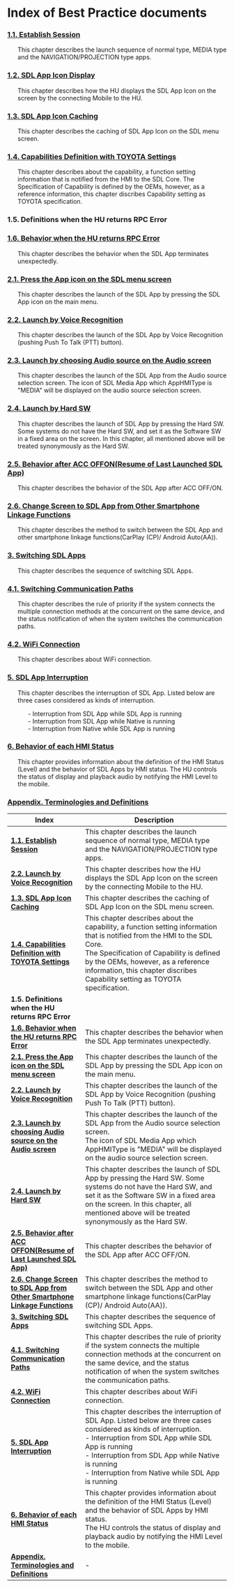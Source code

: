 # Index of Best Practice documents

### [1.1. Establish Session](./1.1.Establish_Session/index.md)
<ol>
This chapter describes the launch sequence of normal type, MEDIA type and the NAVIGATION/PROJECTION type apps.
</ol>

### [1.2. SDL App Icon Display](./1.2.SDL_App_Icon_Display/index.md)
<ol>
This chapter describes how the HU displays the SDL App Icon on the screen by the connecting Mobile to the HU.
</ol>

### [1.3. SDL App Icon Caching](./1.3.SDL_App_Icon_Caching/index.md)
<ol>
This chapter describes the caching of SDL App Icon on the SDL menu screen.
</ol>

### [1.4. Capabilities Definition with TOYOTA Settings](./1.4.Capabilities_Definition_with_TOYOTA_Settings/index.md)
<ol>
This chapter describes about the capability, a function setting information that is notified from the HMI to the SDL Core.
The Specification of Capability is defined by the OEMs, however, as a reference information, this chapter discribes Capability setting as TOYOTA specification.
</ol>

### 1.5. Definitions when the HU returns RPC Error

### [1.6. Behavior when the HU returns RPC Error](./1.6.Behavior_when_the_HU_returns_RPC_Error/index.md)
<ol>
This chapter describes the behavior when the SDL App terminates unexpectedly.
</ol>

### [2.1. Press the App icon on the SDL menu screen](./2.1.Press_the_App_Icon_on_the_SDL_menu_screen/index.md)
<ol>
This chapter describes the launch of the SDL App by pressing the SDL App icon on the main menu.
</ol>

### [2.2. Launch by Voice Recognition](./2.2.Launch_by_Voice_Recognition/index.md)
<ol>
This chapter describes the launch of the SDL App by Voice Recognition (pushing Push To Talk (PTT) button).
</ol>

### [2.3. Launch by choosing Audio source on the Audio screen](./2.3.Launch_by_choosing_the_Audio_source_on_the_Audio_screen/index.md)
<ol>
This chapter describes the launch of the SDL App from the Audio source selection screen.
The icon of SDL Media App which AppHMIType is "MEDIA" will be displayed on the audio source selection screen.
</ol>

### [2.4. Launch by Hard SW](./2.4.Launch_by_Hard_SW/index.md)
<ol>
This chapter describes the launch of SDL App by pressing the Hard SW.
Some systems do not have the Hard SW, and set it as the Software SW in a fixed area on the screen.
In this chapter, all mentioned above will be treated synonymously as the Hard SW.
</ol>

### [2.5. Behavior after ACC OFFON(Resume of Last Launched SDL App)](./2.5.Behavior_after_ACC_OFFON(Resume_of_Last_Launched_SDL_App))
<ol>
This chapter describes the behavior of the SDL App after ACC OFF/ON.
</ol>

### [2.6. Change Screen to SDL App from Other Smartphone Linkage Functions](./2.6.Change_Screen_to_SDL_App_from_Other_Smartphone_Linkage_Functions/index.md)
<ol>
This chapter describes the method to switch between the SDL App and other smartphone linkage functions(CarPlay (CP)/ Android Auto(AA)).
</ol>

### [3. Switching SDL Apps](./3.Switching_SDL_Apps/index.md)
<ol>
This chapter describes the sequence of switching SDL Apps.
</ol>

### [4.1. Switching Communication Paths](./4.1.Switching_Communication_Paths/index.md)
<ol>
This chapter describes the rule of priority if the system connects the multiple connection methods at the concurrent on the same device, and the status notification of when the system switches the communication paths.
</ol>

### [4.2. WiFi Connection](./4.2.WiFi_Connection/index.md)
<ol>
This chapter describes about WiFi connection.
</ol>

### [5. SDL App Interruption](./5.SDL_App_Interruption/index.md)
<ol>
This chapter describes the interruption of SDL App.
Listed below are three cases considered as kinds of interruption.
<ol>
- Interruption from SDL App while SDL App is running<br>
- Interruption from SDL App while Native is running<br>
- Interruption from Native while SDL App is running
</ol>
</ol>

### [6. Behavior of each HMI Status](./6.Behavior_of_each_HMI_Status/index.md)
<ol>
This chapter provides information about the definition of the HMI Status (Level) and the behavior of SDL Apps by HMI status.
The HU controls the status of display and playback audio by notifying the HMI Level to the mobile.
</ol>

### [Appendix. Terminologies and Definitions](./Appendix.Terminologies_and_Definitions/index.md)


|<div align="center">Index</div>|<div align="center">Description</div>|
|:---|:---|
|<div align="left"><b> [1.1. Establish Session](./1.1.Establish_Session/index.md)</b></div>|<div align="left">This chapter describes the launch sequence of normal type, MEDIA type and the NAVIGATION/PROJECTION type apps.</div>|
|<div align="left"><b> [2.2. Launch by Voice Recognition](./2.2.Launch_by_Voice_Recognition/index.md)</b></div>|<div align="left">This chapter describes how the HU displays the SDL App Icon on the screen by the connecting Mobile to the HU.</div>|
|<div align="left"><b> [1.3. SDL App Icon Caching](./1.3.SDL_App_Icon_Caching/index.md)</b></div>|<div align="left">This chapter describes the caching of SDL App Icon on the SDL menu screen.</div>|
|<div align="left"><b> [1.4. Capabilities Definition with TOYOTA Settings](./1.4.Capabilities_Definition_with_TOYOTA_Settings/index.md)</b></div>|<div align="left">This chapter describes about the capability, a function setting information that is notified from the HMI to the SDL Core.<br>The Specification of Capability is defined by the OEMs, however, as a reference information, this chapter discribes Capability setting as TOYOTA specification.</div>|
|<div align="left"><b> 1.5. Definitions when the HU returns RPC Error</b></div>|<div align="left"></div>|
|<div align="left"><b> [1.6. Behavior when the HU returns RPC Error](./1.6.Behavior_when_the_HU_returns_RPC_Error/index.md)</b></div>|<div align="left">This chapter describes the behavior when the SDL App terminates unexpectedly.</div>|
|<div align="left"><b> [2.1. Press the App icon on the SDL menu screen](./2.1.Press_the_App_Icon_on_the_SDL_menu_screen/index.md)</b></div>|<div align="left">This chapter describes the launch of the SDL App by pressing the SDL App icon on the main menu.</div>|
|<div align="left"><b> [2.2. Launch by Voice Recognition](./2.2.Launch_by_Voice_Recognition/index.md)</b></div>|<div align="left">This chapter describes the launch of the SDL App by Voice Recognition (pushing Push To Talk (PTT) button).</div>|
|<div align="left"><b> [2.3. Launch by choosing Audio source on the Audio screen](./2.3.Launch_by_choosing_the_Audio_source_on_the_Audio_screen/index.md)</b></div>|<div align="left">This chapter describes the launch of the SDL App from the Audio source selection screen.<br>The icon of SDL Media App which AppHMIType is "MEDIA" will be displayed on the audio source selection screen.</div>|
|<div align="left"><b> [2.4. Launch by Hard SW](./2.4.Launch_by_Hard_SW/index.md)</b></div>|<div align="left">This chapter describes the launch of SDL App by pressing the Hard SW. Some systems do not have the Hard SW, and set it as the Software SW in a fixed area on the screen. In this chapter, all mentioned above will be treated synonymously as the Hard SW.</div>|
|<div align="left"><b> [2.5. Behavior after ACC OFFON(Resume of Last Launched SDL App)](./2.5.Behavior_after_ACC_OFFON(Resume_of_Last_Launched_SDL_App))</b></div>|<div align="left">This chapter describes the behavior of the SDL App after ACC OFF/ON.</div>|
|<div align="left"><b> [2.6. Change Screen to SDL App from Other Smartphone Linkage Functions](./2.6.Change_Screen_to_SDL_App_from_Other_Smartphone_Linkage_Functions/index.md)</b></div>|<div align="left">This chapter describes the method to switch between the SDL App and other smartphone linkage functions(CarPlay (CP)/ Android Auto(AA)).</div>|
|<div align="left"><b> [3. Switching SDL Apps](./3.Switching_SDL_Apps/index.md)</b></div>|<div align="left">This chapter describes the sequence of switching SDL Apps.</div>|
|<div align="left"><b> [4.1. Switching Communication Paths](./4.1.Switching_Communication_Paths/index.md)</b></div>|<div align="left">This chapter describes the rule of priority if the system connects the multiple connection methods at the concurrent on the same device, and the status notification of when the system switches the communication paths.</div>|
|<div align="left"><b> [4.2. WiFi Connection](./4.2.WiFi_Connection/index.md)</b></div>|<div align="left">This chapter describes about WiFi connection.</div>|
|<div align="left"><b> [5. SDL App Interruption](./5.SDL_App_Interruption/index.md)</b></div>|<div align="left">This chapter describes the interruption of SDL App. Listed below are three cases considered as kinds of interruption.<br>- Interruption from SDL App while SDL App is running<br>- Interruption from SDL App while Native is running<br>- Interruption from Native while SDL App is running</div>|
|<div align="left"><b> [6. Behavior of each HMI Status](./6.Behavior_of_each_HMI_Status/index.md)</b></div>|<div align="left">This chapter provides information about the definition of the HMI Status (Level) and the behavior of SDL Apps by HMI status.<br>The HU controls the status of display and playback audio by notifying the HMI Level to the mobile.</div>|
|<div align="left"><b> [Appendix. Terminologies and Definitions](./Appendix.Terminologies_and_Definitions/index.md)</b></div>|<div align="left">-</div>|

